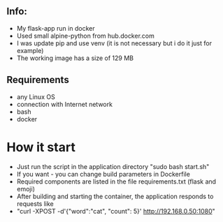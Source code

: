 ## Info:
* My flask-app run in docker
* Used small alpine-python from hub.docker.com
* I was update pip and use venv (it is not necessary but i do it just for example)
* The working image has a size of 129 MB

## Requirements
* any Linux OS
* connection with Internet network
* bash
* docker

# How it start
* Just run the script in the application directory "sudo bash start.sh"
* If you want - you can change build parameters in Dockerfile
* Required components are listed in the file requirements.txt (flask and emoji)
* After building and starting the container, the application responds to requests like
* "curl -XPOST -d'{"word":"cat", "count": 5}' http://192.168.0.50:1080"

